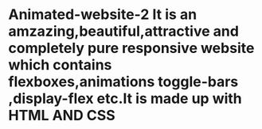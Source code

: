# Animated-website-2 It is an amzazing,beautiful,attractive and completely pure responsive website which contains flexboxes,animations toggle-bars ,display-flex etc.It is made up with HTML AND CSS
